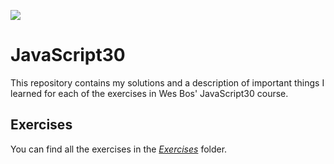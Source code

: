 ![](https://javascript30.com/images/JS3-social-share.png)

# JavaScript30

This repository contains my solutions and a description of important things I learned for each of the exercises in Wes Bos' JavaScript30 course. 

## Exercises

You can find all the exercises in the [*Exercises*](https://github.com/sgs006/JavaScript30/tree/master/Exercises) folder. 
